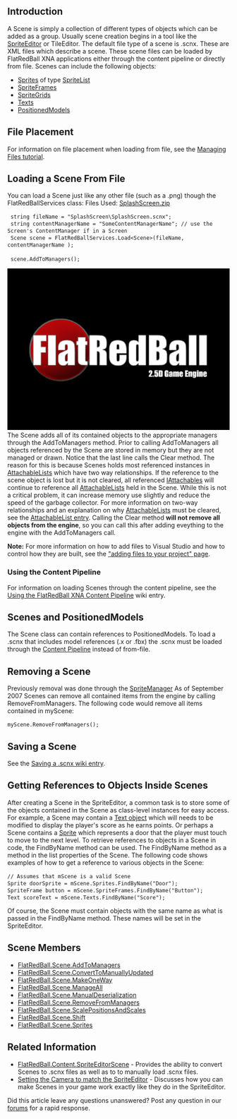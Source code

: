 ## Introduction

A Scene is simply a collection of different types of objects which can be added as a group. Usually scene creation begins in a tool like the [SpriteEditor](/frb/docs/index.php?title=SpriteEditor.md "SpriteEditor") or TileEditor. The default file type of a scene is .scnx. These are XML files which describe a scene. These scene files can be loaded by FlatRedBall XNA applications either through the content pipeline or directly from file. Scenes can include the following objects:

-   [Sprites](/frb/docs/index.php?title=FlatRedBall.Sprite.md "FlatRedBall.Sprite") of type [SpriteList](/frb/docs/index.php?title=FlatRedBall.Sprite.mdList "FlatRedBall.SpriteList")
-   [SpriteFrames](/frb/docs/index.php?title=FlatRedBall.ManagedSpriteGroups.SpriteFrame.md "FlatRedBall.ManagedSpriteGroups.SpriteFrame")
-   [SpriteGrids](/frb/docs/index.php?title=FlatRedBall.ManagedSpriteGroups.SpriteGrid.md "FlatRedBall.ManagedSpriteGroups.SpriteGrid")
-   [Texts](/frb/docs/index.php?title=FlatRedBall.Graphics.Text.md "FlatRedBall.Graphics.Text")
-   [PositionedModels](/frb/docs/index.php?title=FlatRedBall.Graphics.Model.PositionedModel.md "FlatRedBall.Graphics.Model.PositionedModel")

## File Placement

For information on file placement when loading from file, see the [Managing Files tutorial](/frb/docs/index.php?title=FlatRedBallXna:Tutorials:Managing_Files.md "FlatRedBallXna:Tutorials:Managing Files").

## Loading a Scene From File

You can load a Scene just like any other file (such as a .png) though the FlatRedBallServices class: Files Used: [SplashScreen.zip](/frb/docs/images/2/2e/SplashScreen.zip.md "SplashScreen.zip")

     string fileName = "SplashScreen\SplashScreen.scnx";
     string contentManagerName = "SomeContentManagerName"; // use the Screen's ContentManager if in a Screen
     Scene scene = FlatRedBallServices.Load<Scene>(fileName, contentManagerName );

     scene.AddToManagers();

![SplashScreen.png](/media/migrated_media-SplashScreen.png) The Scene adds all of its contained objects to the appropriate managers through the AddToManagers method. Prior to calling AddToManagers all objects referenced by the Scene are stored in memory but they are not managed or drawn. Notice that the last line calls the Clear method. The reason for this is because Scenes holds most referenced instances in [AttachableLists](/frb/docs/index.php?title=FlatRedBall.Math.AttachableList.md "FlatRedBall.Math.AttachableList") which have two way relationships. If the reference to the scene object is lost but it is not cleared, all referenced [IAttachables](/frb/docs/index.php?title=FlatRedBall.Math.IAttachable.md "FlatRedBall.Math.IAttachable") will continue to reference all [AttachableLists](/frb/docs/index.php?title=FlatRedBall.Math.AttachableList.md "FlatRedBall.Math.AttachableList") held in the Scene. While this is not a critical problem, it can increase memory use slightly and reduce the speed of the garbage collector. For more information on two-way relationships and an explanation on why [AttachableLists](/frb/docs/index.php?title=FlatRedBall.Math.AttachableList.md "FlatRedBall.Math.AttachableList") must be cleared, see the [AttachableList entry](/frb/docs/index.php?title=FlatRedBall.Math.AttachableList.md "FlatRedBall.Math.AttachableList"). Calling the Clear method **will not remove all objects from the engine**, so you can call this after adding eveything to the engine with the AddToManagers call.

**Note:** For more information on how to add files to Visual Studio and how to control how they are built, see the ["adding files to your project" page](/frb/docs/index.php?title=Tutorials:Adding_files_to_your_project.md "Tutorials:Adding files to your project").

### Using the Content Pipeline

For information on loading Scenes through the content pipeline, see the [Using the FlatRedBall XNA Content Pipeline](/frb/docs/index.php?title=FlatRedBall_XNA_Content_Pipeline:Using_the_FlatRedBall_XNA_Content_Pipeline.md "FlatRedBall XNA Content Pipeline:Using the FlatRedBall XNA Content Pipeline") wiki entry.

## Scenes and PositionedModels

The Scene class can contain references to PositionedModels. To load a .scnx that includes model references (.x or .fbx) the .scnx must be loaded through the [Content Pipeline](/frb/docs/index.php?title=FlatRedBall_XNA_Content_Pipeline.md "FlatRedBall XNA Content Pipeline") instead of from-file.

## Removing a Scene

Previously removal was done through the [SpriteManager](/frb/docs/index.php?title=FlatRedBall.Sprite.mdManager "FlatRedBall.SpriteManager") As of September 2007 Scenes can remove all contained items from the engine by calling RemoveFromManagers. The following code would remove all items contained in myScene:

    myScene.RemoveFromManagers();

## Saving a Scene

See the [Saving a .scnx wiki entry](/frb/docs/index.php?title=FlatRedBall.Content.SpriteEditorScene#Saving_a_.scnx.md "FlatRedBall.Content.SpriteEditorScene").

## Getting References to Objects Inside Scenes

After creating a Scene in the SpriteEditor, a common task is to store some of the objects contained in the Scene as class-level instances for easy access. For example, a Scene may contain a [Text object](/frb/docs/index.php?title=FlatRedBall.Graphics.Text.md "FlatRedBall.Graphics.Text") which will needs to be modified to display the player's score as he earns points. Or perhaps a Scene contains a [Sprite](/frb/docs/index.php?title=FlatRedBall.Sprite.md "FlatRedBall.Sprite") which represents a door that the player must touch to move to the next level. To retrieve references to objects in a Scene in code, the FindByName method can be used. The FindByName method as a method in the list properties of the Scene. The following code shows examples of how to get a reference to various objects in the Scene:

    // Assumes that mScene is a valid Scene
    Sprite doorSprite = mScene.Sprites.FindByName("Door");
    SpriteFrame button = mScene.SpriteFrames.FindByName("Button");
    Text scoreText = mScene.Texts.FindByName("Score");

Of course, the Scene must contain objects with the same name as what is passed in the FindByName method. These names will be set in the SpriteEditor.

## Scene Members

-   [FlatRedBall.Scene.AddToManagers](/frb/docs/index.php?title=FlatRedBall.Scene.AddToManagers.md "FlatRedBall.Scene.AddToManagers")
-   [FlatRedBall.Scene.ConvertToManuallyUpdated](/frb/docs/index.php?title=FlatRedBall.Scene.ConvertToManuallyUpdated.md "FlatRedBall.Scene.ConvertToManuallyUpdated")
-   [FlatRedBall.Scene.MakeOneWay](/frb/docs/index.php?title=FlatRedBall.Scene.MakeOneWay.md "FlatRedBall.Scene.MakeOneWay")
-   [FlatRedBall.Scene.ManageAll](/frb/docs/index.php?title=FlatRedBall.Scene.ManageAll.md "FlatRedBall.Scene.ManageAll")
-   [FlatRedBall.Scene.ManualDeserialization](/frb/docs/index.php?title=FlatRedBall.Scene.ManualDeserialization.md "FlatRedBall.Scene.ManualDeserialization")
-   [FlatRedBall.Scene.RemoveFromManagers](/frb/docs/index.php?title=FlatRedBall.Scene.RemoveFromManagers.md "FlatRedBall.Scene.RemoveFromManagers")
-   [FlatRedBall.Scene.ScalePositionsAndScales](/frb/docs/index.php?title=FlatRedBall.Scene.ScalePositionsAndScales.md "FlatRedBall.Scene.ScalePositionsAndScales")
-   [FlatRedBall.Scene.Shift](/frb/docs/index.php?title=FlatRedBall.Scene.Shift.md "FlatRedBall.Scene.Shift")
-   [FlatRedBall.Scene.Sprites](/frb/docs/index.php?title=FlatRedBall.Scene.Sprites.md "FlatRedBall.Scene.Sprites")

## Related Information

-   [FlatRedBall.Content.SpriteEditorScene](/frb/docs/index.php?title=FlatRedBall.Content.SpriteEditorScene.md "FlatRedBall.Content.SpriteEditorScene") - Provides the ability to convert Scenes to .scnx files as well as to to manually load .scnx files.
-   [Setting the Camera to match the SpriteEditor](/frb/docs/index.php?title=FlatRedBall.Scene:Setting_Camera.md "FlatRedBall.Scene:Setting Camera") - Discusses how you can make Scenes in your game work exactly like they do in the SpriteEditor.

Did this article leave any questions unanswered? Post any question in our [forums](/frb/forum/.md) for a rapid response.
